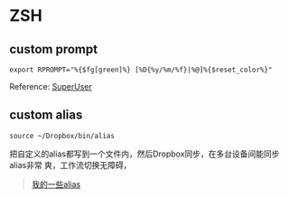 # ZSH

## custom prompt
``` shell
export RPROMPT="%{$fg[green]%} [%D{%y/%m/%f}|%@]%{$reset_color%}"
```
Reference: [SuperUser](https://superuser.com/questions/943844/add-timestamp-to-oh-my-zsh-robbyrussell-theme/943916)


## custom alias
```shell
source ~/Dropbox/bin/alias
```

把自定义的alias都写到一个文件内，然后Dropbox同步，在多台设备间能同步alias非常 爽，工作流切换无障碍，


> [我的一些alias](/cli/util.md)
